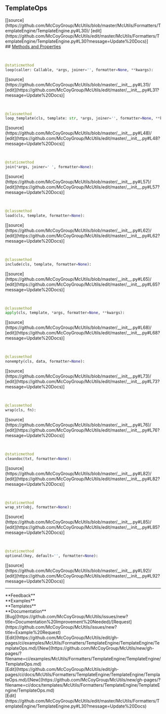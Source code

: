 ## <a id="McUtils.McUtils.Formatters.TemplateEngine.TemplateEngine.TemplateOps">TemplateOps</a> 

<div class="docs-source-link" markdown="1">
[[source](https://github.com/McCoyGroup/McUtils/blob/master/McUtils/Formatters/TemplateEngine/TemplateEngine.py#L30)/
[edit](https://github.com/McCoyGroup/McUtils/edit/master/McUtils/Formatters/TemplateEngine/TemplateEngine.py#L30?message=Update%20Docs)]
</div>









<div class="collapsible-section">
 <div class="collapsible-section collapsible-section-header" markdown="1">
## <a class="collapse-link" data-toggle="collapse" href="#methods" markdown="1"> Methods and Properties</a> <a class="float-right" data-toggle="collapse" href="#methods"><i class="fa fa-chevron-down"></i></a>
 </div>
 <div class="collapsible-section collapsible-section-body collapse show" id="methods" markdown="1">
 
<a id="McUtils.McUtils.Formatters.TemplateEngine.TemplateEngine.TemplateOps.loop" class="docs-object-method">&nbsp;</a> 
```python
@staticmethod
loop(caller: Callable, *args, joiner='', formatter=None, **kwargs): 
```
<div class="docs-source-link" markdown="1">
[[source](https://github.com/McCoyGroup/McUtils/blob/master/__init__.py#L31)/
[edit](https://github.com/McCoyGroup/McUtils/edit/master/__init__.py#L31?message=Update%20Docs)]
</div>


<a id="McUtils.McUtils.Formatters.TemplateEngine.TemplateEngine.TemplateOps.loop_template" class="docs-object-method">&nbsp;</a> 
```python
@classmethod
loop_template(cls, template: str, *args, joiner='', formatter=None, **kwargs): 
```
<div class="docs-source-link" markdown="1">
[[source](https://github.com/McCoyGroup/McUtils/blob/master/__init__.py#L48)/
[edit](https://github.com/McCoyGroup/McUtils/edit/master/__init__.py#L48?message=Update%20Docs)]
</div>


<a id="McUtils.McUtils.Formatters.TemplateEngine.TemplateEngine.TemplateOps.join" class="docs-object-method">&nbsp;</a> 
```python
@staticmethod
join(*args, joiner=' ', formatter=None): 
```
<div class="docs-source-link" markdown="1">
[[source](https://github.com/McCoyGroup/McUtils/blob/master/__init__.py#L57)/
[edit](https://github.com/McCoyGroup/McUtils/edit/master/__init__.py#L57?message=Update%20Docs)]
</div>


<a id="McUtils.McUtils.Formatters.TemplateEngine.TemplateEngine.TemplateOps.load" class="docs-object-method">&nbsp;</a> 
```python
@classmethod
load(cls, template, formatter=None): 
```
<div class="docs-source-link" markdown="1">
[[source](https://github.com/McCoyGroup/McUtils/blob/master/__init__.py#L62)/
[edit](https://github.com/McCoyGroup/McUtils/edit/master/__init__.py#L62?message=Update%20Docs)]
</div>


<a id="McUtils.McUtils.Formatters.TemplateEngine.TemplateEngine.TemplateOps.include" class="docs-object-method">&nbsp;</a> 
```python
@classmethod
include(cls, template, formatter=None): 
```
<div class="docs-source-link" markdown="1">
[[source](https://github.com/McCoyGroup/McUtils/blob/master/__init__.py#L65)/
[edit](https://github.com/McCoyGroup/McUtils/edit/master/__init__.py#L65?message=Update%20Docs)]
</div>


<a id="McUtils.McUtils.Formatters.TemplateEngine.TemplateEngine.TemplateOps.apply" class="docs-object-method">&nbsp;</a> 
```python
@classmethod
apply(cls, template, *args, formatter=None, **kwargs): 
```
<div class="docs-source-link" markdown="1">
[[source](https://github.com/McCoyGroup/McUtils/blob/master/__init__.py#L68)/
[edit](https://github.com/McCoyGroup/McUtils/edit/master/__init__.py#L68?message=Update%20Docs)]
</div>


<a id="McUtils.McUtils.Formatters.TemplateEngine.TemplateEngine.TemplateOps.nonempty" class="docs-object-method">&nbsp;</a> 
```python
@classmethod
nonempty(cls, data, formatter=None): 
```
<div class="docs-source-link" markdown="1">
[[source](https://github.com/McCoyGroup/McUtils/blob/master/__init__.py#L73)/
[edit](https://github.com/McCoyGroup/McUtils/edit/master/__init__.py#L73?message=Update%20Docs)]
</div>


<a id="McUtils.McUtils.Formatters.TemplateEngine.TemplateEngine.TemplateOps.wrap" class="docs-object-method">&nbsp;</a> 
```python
@classmethod
wrap(cls, fn): 
```
<div class="docs-source-link" markdown="1">
[[source](https://github.com/McCoyGroup/McUtils/blob/master/__init__.py#L76)/
[edit](https://github.com/McCoyGroup/McUtils/edit/master/__init__.py#L76?message=Update%20Docs)]
</div>


<a id="McUtils.McUtils.Formatters.TemplateEngine.TemplateEngine.TemplateOps.cleandoc" class="docs-object-method">&nbsp;</a> 
```python
@staticmethod
cleandoc(txt, formatter=None): 
```
<div class="docs-source-link" markdown="1">
[[source](https://github.com/McCoyGroup/McUtils/blob/master/__init__.py#L82)/
[edit](https://github.com/McCoyGroup/McUtils/edit/master/__init__.py#L82?message=Update%20Docs)]
</div>


<a id="McUtils.McUtils.Formatters.TemplateEngine.TemplateEngine.TemplateOps.wrap_str" class="docs-object-method">&nbsp;</a> 
```python
@staticmethod
wrap_str(obj, formatter=None): 
```
<div class="docs-source-link" markdown="1">
[[source](https://github.com/McCoyGroup/McUtils/blob/master/__init__.py#L85)/
[edit](https://github.com/McCoyGroup/McUtils/edit/master/__init__.py#L85?message=Update%20Docs)]
</div>


<a id="McUtils.McUtils.Formatters.TemplateEngine.TemplateEngine.TemplateOps.optional" class="docs-object-method">&nbsp;</a> 
```python
@staticmethod
optional(key, default='', formatter=None): 
```
<div class="docs-source-link" markdown="1">
[[source](https://github.com/McCoyGroup/McUtils/blob/master/__init__.py#L92)/
[edit](https://github.com/McCoyGroup/McUtils/edit/master/__init__.py#L92?message=Update%20Docs)]
</div>
 </div>
</div>












---


<div markdown="1" class="text-secondary">
<div class="container">
  <div class="row">
   <div class="col" markdown="1">
**Feedback**   
</div>
   <div class="col" markdown="1">
**Examples**   
</div>
   <div class="col" markdown="1">
**Templates**   
</div>
   <div class="col" markdown="1">
**Documentation**   
</div>
   <div class="col" markdown="1">
   
</div>
   <div class="col" markdown="1">
   
</div>
   <div class="col" markdown="1">
   
</div>
</div>
  <div class="row">
   <div class="col" markdown="1">
[Bug](https://github.com/McCoyGroup/McUtils/issues/new?title=Documentation%20Improvement%20Needed)/[Request](https://github.com/McCoyGroup/McUtils/issues/new?title=Example%20Request)   
</div>
   <div class="col" markdown="1">
[Edit](https://github.com/McCoyGroup/McUtils/edit/gh-pages/ci/examples/McUtils/Formatters/TemplateEngine/TemplateEngine/TemplateOps.md)/[New](https://github.com/McCoyGroup/McUtils/new/gh-pages/?filename=ci/examples/McUtils/Formatters/TemplateEngine/TemplateEngine/TemplateOps.md)   
</div>
   <div class="col" markdown="1">
[Edit](https://github.com/McCoyGroup/McUtils/edit/gh-pages/ci/docs/McUtils/Formatters/TemplateEngine/TemplateEngine/TemplateOps.md)/[New](https://github.com/McCoyGroup/McUtils/new/gh-pages/?filename=ci/docs/templates/McUtils/Formatters/TemplateEngine/TemplateEngine/TemplateOps.md)   
</div>
   <div class="col" markdown="1">
[Edit](https://github.com/McCoyGroup/McUtils/edit/master/McUtils/Formatters/TemplateEngine/TemplateEngine.py#L30?message=Update%20Docs)   
</div>
   <div class="col" markdown="1">
   
</div>
   <div class="col" markdown="1">
   
</div>
   <div class="col" markdown="1">
   
</div>
</div>
</div>
</div>